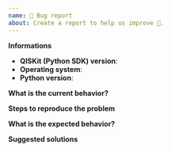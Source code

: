 ```yaml
---
name: 🐛 Bug report
about: Create a report to help us improve 🤔.
---
```


<!-- ⚠️ If you do not respect this template your issue will be closed. -->
<!-- ⚠️ Make sure to browse the opened and closed issues  -->

<!-- ⚠️ Before writing your issue make sure you are using: -->
<!-- QISKit-sdk-py ^0.5.x -->
<!-- Python ^3.5.x. -->

**Informations**

- **QISKit (Python SDK) version**:
- **Operating system**:
- **Python version**:

**What is the current behavior?**



**Steps to reproduce the problem**



**What is the expected behavior?**



**Suggested solutions**


